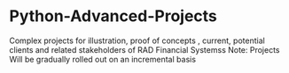 # Python-Advanced-Projects
Complex projects for illustration, proof of concepts , current, potential clients and related stakeholders of RAD Financial Systemss
Note:
  Projects Will be gradually rolled out on an incremental basis
